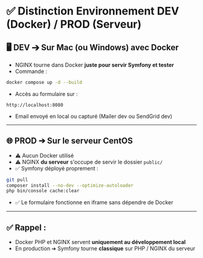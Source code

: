 
# ✅ Distinction Environnement DEV (Docker) / PROD (Serveur)

## 🖥 DEV ➔ Sur Mac (ou Windows) avec Docker
- NGINX tourne dans Docker **juste pour servir Symfony et tester**
- Commande : 
```bash
docker compose up -d --build
```
- Accès au formulaire sur : 
```
http://localhost:8080
```
- Email envoyé en local ou capturé (Mailer dev ou SendGrid dev)

---

## 🌐 PROD ➔ Sur le serveur CentOS
- ⚠️ Aucun Docker utilisé
- ⚠️ NGINX **du serveur** s'occupe de servir le dossier `public/`
- ✅ Symfony déployé proprement :
```bash
git pull
composer install --no-dev --optimize-autoloader
php bin/console cache:clear
```
- ✅ Le formulaire fonctionne en iframe sans dépendre de Docker

---

## ✅ Rappel :
- Docker PHP et NGINX servent **uniquement au développement local**
- En production ➔ Symfony tourne **classique** sur PHP / NGINX du serveur

